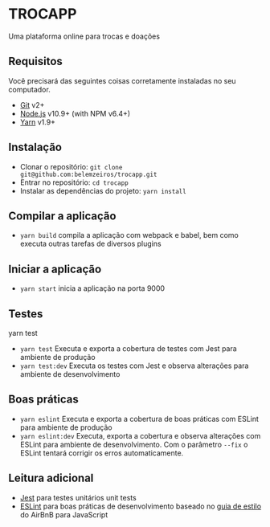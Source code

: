 # TROCAPP

Uma plataforma online para trocas e doações

## Requisitos

Você precisará das seguintes coisas corretamente instaladas no seu computador.

- [Git](http://git-scm.com/) v2+
- [Node.js](http://nodejs.org/) v10.9+ (with NPM v6.4+)
- [Yarn](https://yarnpkg.com) v1.9+

## Instalação

- Clonar o repositório: `git clone git@github.com:belemzeiros/trocapp.git`
- Entrar no repositório: `cd trocapp`
- Instalar as dependências do projeto: `yarn install`

## Compilar a aplicação

- `yarn build` compila a aplicação com webpack e babel, bem como executa outras tarefas de diversos plugins

## Iniciar a aplicação

- `yarn start` inicia a aplicação na porta 9000

## Testes
yarn test

- `yarn test` Executa e exporta a cobertura de testes com Jest para ambiente de produção
- `yarn test:dev` Executa os testes com Jest e observa alterações para ambiente de desenvolvimento

## Boas práticas

- `yarn eslint` Executa e exporta a cobertura de boas práticas com ESLint para ambiente de produção
- `yarn eslint:dev` Executa, exporta a cobertura e observa alterações com ESLint para ambiente de desenvolvimento. Com o parâmetro `--fix` o ESLint tentará corrigir os erros automaticamente.

## Leitura adicional

- [Jest](https://github.com/facebook/jest) para testes unitários unit tests
- [ESLint](https://eslint.org/) para boas práticas de desenvolvimento baseado no [guia de estilo](https://github.com/airbnb/javascript) do AirBnB para JavaScript
